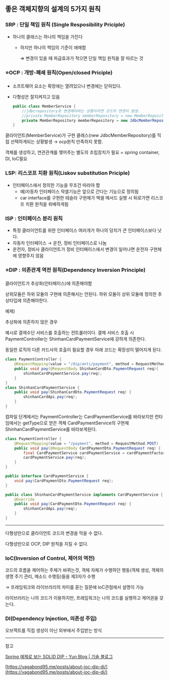 ## 좋은 객체지향의 설계의 5가지 원칙

### SRP : 단일 책임 원칙 (Single Resposibility Priciple)

- 하나의 클래스는 하나의 책임을 가진다
    - 하지만 하나의 책임의 기준이 애매함

      ⇒ 변경이 있을 때 파급효과가 적으면 단일 책임 원칙을 잘 따르는 것


### ⭐OCP : 개방-폐쇄 원칙(Open/closed Priciple)

- 소프트웨어 요소는 확장에는 열려있으나 변경에는 닫혀있다.
- 다형성은 잘지켜지고 있음

    ```java
    public class MemberService {
    	//jdbcrepository로 변경해야하는 상황이라면 코드의 변경이 발생. 
    	//private MemberRepository memberRepository = new MemberRepository();
    	private MemberRepository memberRepository = new JdbcMemberRepository();
    }
    ```


클라이언트(MemberService)가 구현 클래스(new JdbcMemberRepository)를 직접 선택하게되는 상황발생 → ocp원칙 만족하지 못함.

객체를 생성하고, 연관관계를 맺어주는 별도의 조립장치가 필요 = spring container, DI, IoC필요

### LSP: 리스코프 치환 원칙(Liskov substitution Priciple)

- 인터페이스에서 정의한 기능을 무조건 따라야 함
    - 예)자동차 인터페이스 악셀기능은 앞으로 간다는 기능으로 정의됨
    - car interface를 구현한 테슬라 구현체가 엑셀 메서드 실행 시 뒤로가면 리스코프 치환 원칙을 위배하게됨


### ISP : 인터페이스 분리 원칙

- 특정 클라이언트를 위한 인터페이스 여러개가 하나의 덩치가 큰 인터페이스보다 낫다.
- 자동차 인터페이스 → 운전, 정비 인터페이스로 나눔
- 운전자, 정비사 클라이언트가 정비 인터페이스에서 변경이 일어나면 운전자 구현체에 영향주지 않음

### ⭐DIP : 의존관계 역전 원칙(Dependency Inversion Principle)

클라이언트가 추상화(인터페이스)에 의존해야함

상위모듈은 하위 모듈의 구현에 의존해서는 안된다. 하위 모듈이 상위 모듈에 정의한 추상타입에 의존해야한다.

예제)

추상화에 의존하지 않은 경우

예시로 결제수단 서비스를 호출하는 컨트롤러이다. 결제 서비스 호출 시 PaymentController는 ShinhanCardPaymentService에 강하게 의존한다.

동일한 로직의 다른 카드사의 호출이 필요할 경우 아래 코드는 확장성이 떨어지게 된다.

```java
class PaymentController {
    @RequestMapping(value = "/dip/anti/payment", method = RequestMethod.POST)
    public void pay(@RequestBody ShinhanCardDto.PaymentRequest req){
        shinhanCardPaymentService.pay(req);
    }   
}
class ShinhanCardPaymentService {
    public void pay(ShinhanCardDto.PaymentRequest req) {
        shinhanCardApi.pay(req);
    }   
}
```

컴파일 단계에서는 PaymentController는 CardPaymentService를 바라보지만 런타임에서는 getType으로 얻은 객체  CardPaymentService의 구현체 ShinhanCardPaymentService를 바라보게된다.

```java
class PaymentController {
    @RequestMapping(value = "/payment", method = RequestMethod.POST)
    public void pay(@RequestBody CardPaymentDto.PaymentRequest req) {
        final CardPaymentService cardPaymentService = cardPaymentFactory.getType(req.getType());
        cardPaymentService.pay(req);
    }
}

public interface CardPaymentService {
    void pay(CardPaymentDto.PaymentRequest req);
}

public class ShinhanCardPaymentService implements CardPaymentService {
    @Override
    public void pay(CardPaymentDto.PaymentRequest req) {
        shinhanCardApi.pay(req);
    }
}
```

---

다형성만으로 클라이언트 코드의 변경을 막을 수 없다.

다형성만으로 OCP, DIP 원칙을 지킬 수 없다.

### IoC(Inversion of Control, 제어의 역전)

코드의 흐름을 제어하는 주체가 바뀌는것, 객체 자체가 수행하던 행동(객체 생성, 객체의 생명 주기 관리, 메소드 수행등)들을 제3자가 수행

→ 프레임워크와 라이브러리의 차이를 묻는 질문에 IoC관점에서 설명이 가능

라이브러리는 나의 코드가 이용하지만, 프레임워크는 나의 코드를 실행하고 제어권을 갖는다.

### DI(Dependency Injection, 의존성 주입)

오브젝트를 직접 생성이 아닌 외부에서 주입받는 방식

---

참고

[Spring 예제로 보는 SOLID DIP - Yun Blog | 기술 블로그](https://cheese10yun.github.io/spring-solid-dip/)

[https://vagabond95.me/posts/about-ioc-dip-di/](https://vagabond95.me/posts/about-ioc-dip-di/)

